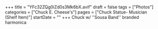 +++
title = "YFc32ZQg0iZd0s3Mk6bX.avif"
draft = false
tags = ["Photos"]
categories = ["Chuck E. Cheese's"]
pages = ["Chuck Statue- Musician (Shelf Item)"]
startDate = ""
+++
Chuck w/ ''Sousa Band'' branded harmonica
